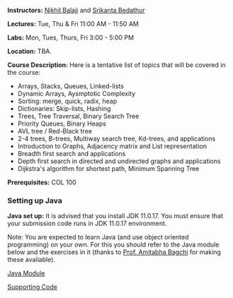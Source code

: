 
**Instructors:** [Nikhil Balaji](https://sites.google.com/view/nikhilbalaji/) and [Srikanta Bedathur](https://www.cse.iitd.ac.in/~srikanta/)


**Lectures:** Tue, Thu & Fri 11:00 AM - 11:50 AM

**Labs:** Mon, Tues, Thurs, Fri   3:00 - 5:00 PM 

**Location:** TBA. 



**Course Description:** Here is a tentative list of topics that will be covered in the course:

- Arrays, Stacks, Queues, Linked-lists
- Dynamic Arrays, Aysmptotic Complexity
- Sorting: merge, quick, radix, heap
- Dictionaries: Skip-lists, Hashing
- Trees, Tree Traversal, Binary Search Tree
- Priority Queues, Binary Heaps
- AVL tree / Red-Black tree
- 2-4 trees, B-trees, Multiway search tree, Kd-trees, and applications
- Introduction to Graphs, Adjacency matrix and List representation
- Breadth first search and applications
- Depth first search in directed and undirected graphs and applications
- Dijkstra's algorithm for shortest path, Minimum Spanning Tree



**Prerequisites:** COL 100

### Setting up Java

**Java set up:** It is advised that you install JDK 11.0.17. You must ensure that your submission code runs in JDK 11.0.17 environment.

Note: You are expected to learn Java (and use object oriented programming) on your own. For this you should refer to the Java module below and the exercises in it (thanks to [Prof. Amitabha Bagchi](https://www.cse.iitd.ac.in/~bagchi/) for making these available).

[Java Module](http://www.cse.iitd.ac.in/~bagchi/courses/supplements/JavaLabModule2018.pdf)

[Supporting Code](http://www.cse.iitd.ac.in/~bagchi/courses/supplements/JavaLabModuleCode2018.zip)
